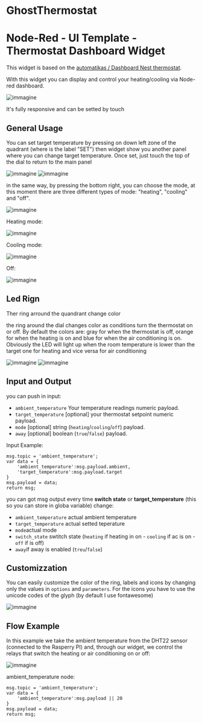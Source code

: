 # GhostThermostat
<H1>Node-Red - UI Template - Thermostat Dashboard Widget</H1>

This widget is based on the [automatikas / Dashboard Nest thermostat](https://flows.nodered.org/flow/6e4649bc6d6529078cbb731610242eac).

With this widget you can display and control your heating/cooling via Node-red dashboard.

![immagine](https://user-images.githubusercontent.com/3819353/159188615-94848d78-95f7-4ed6-a189-aca4ebb1b8c2.png)

It's fully responsive and can be setted by touch

<h2>General Usage</h2>

You can set target temperature by pressing on down left zone of the quadrant (where is the label "SET") then widget show you another panel where you can change target temperature. Once set, just touch the top of the dial to return to the main panel

![immagine](https://user-images.githubusercontent.com/3819353/159188861-902aa4fd-79ab-4d12-bea8-c0a996b83446.png) ![immagine](https://user-images.githubusercontent.com/3819353/159188930-015d2274-e97c-4371-be93-266467c89def.png)

in the same way, by pressing the bottom right, you can choose the mode, at this moment there are three different types of mode: "heating", "cooling" and "off".

![immagine](https://user-images.githubusercontent.com/3819353/159189023-d9cd643f-5c84-4b75-b6f7-349bf6db78f6.png) 

Heating mode:

![immagine](https://user-images.githubusercontent.com/3819353/159189052-6bb03633-072d-4c07-add5-a1dd158f4818.png) 

Cooling mode:

![immagine](https://user-images.githubusercontent.com/3819353/159189098-d5613104-2b96-47e2-860a-c260df99a210.png)

Off:

![immagine](https://user-images.githubusercontent.com/3819353/159189197-7e118f10-5688-4b7e-b6e9-0eececb4a15d.png)

<h2>Led Rign</h2>
Ther ring arround the quandrant change color 

the ring around the dial changes color as conditions turn the thermostat on or off. By default the colors are: gray for when the thermostat is off, orange for when the heating is on and blue for when the air conditioning is on. Obviously the LED will light up when the room temperature is lower than the target one for heating and vice versa for air conditioning

![immagine](https://user-images.githubusercontent.com/3819353/159189440-60351275-b16d-4192-97c7-c137b5de76cc.png) ![immagine](https://user-images.githubusercontent.com/3819353/159189460-b073ec1b-e1a2-4fab-a16b-4b10d3acd2e7.png)

<h2>Input and Output</h2>

you can push in input:

- <code>ambient_temperature</code> Your temperature readings numeric payload.
- <code>target_temperature</code> [optional] your thermostat setpoint numeric payload.
- <code>mode</code> [optional] string (<code>heating</code>/<code>cooling</code>/<code>off</code>) payload.
- <code>away</code> [optional] boolean (<code>true</code>/<code>false</code>) payload.

Input Example:

```
msg.topic = 'ambient_temperature';
var data = {
    'ambient_temperature':msg.payload.ambient,
    'target_temperature':msg.payload.target
}
msg.payload = data;
return msg;
```


you can got msg output every time **switch state** or **target_temperature** (this so you can store in globa variable) change:
- <code>ambient_temperature</code> actual ambient temperature
- <code>target_temperature</code> actual setted teperature
- <code>mode</code>actual mode
- <code>switch_state</code> swtitch state (<code>heating</code> if heating in on - <code>cooling</code> if ac is on - <code>off</code> if is off)
- <code>away</code>if away is enabled (<code>treu</code>/<code>false</code>)

<h2>Customizzation</h2>
You can easily customize the color of the ring, labels and icons by changing only the values in <code>options</code> and <code>parameters</code>.
For the icons you have to use the unicode codes of the glyph (by default I use fontawesome)

![immagine](https://user-images.githubusercontent.com/3819353/159229575-6a380e9a-f2dc-47e7-9b11-6ef8c824c79b.png)


<h2>Flow Example</h2>

In this example we take the ambient temperature from the DHT22 sensor (connected to the Rasperry PI) and, through our widget, we control the relays that switch the heating or air conditioning on or off:

![immagine](https://user-images.githubusercontent.com/3819353/159190806-f93833c7-53bf-49d3-a419-62448a7d1173.png)

ambient_temperature node:

```
msg.topic = 'ambient_temperature';  
var data = {
    'ambient_temperature':msg.payload || 20
}
msg.payload = data; 
return msg;
```
